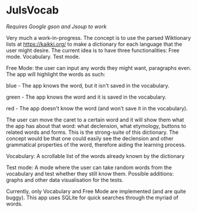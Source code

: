 # JulsVocab
*Requires Google gson and Jsoup to work*

Very much a work-in-progress. The concept is to use the parsed Wiktionary lists at https://kaikki.org/ to make a dictionary for each language that the user might desire. The current idea is to have three functionalities:
  Free mode.
  Vocabulary.
  Test mode.

Free Mode: the user can input any words they might want, paragraphs even. The app will highlight the words as such:

blue - The app knows the word, but it isn't saved in the vocabulary.

green - The app knows the word and it is saved in the vocabulary.

red - The app doesn't know the word (and won't save it in the vocabulary).

The user can move the caret to a certain word and it will show them what the app has about that word: what declension, what etymology, buttons to related words and forms. This is the strong-suite of this dictionary. The concept would be that one could easily see the declension and other grammatical properties of the word, therefore aiding the learning process.

Vocabulary: A scrollable list of the words already known by the dictionary

Test mode: A mode where the user can take random words from the vocabulary and test whether they still know them. Possible additions: graphs and other data visualisation for the tests. 

Currently, only Vocabulary and Free Mode are implemented (and are quite buggy).
This app uses SQLite for quick searches through the myriad of words.
